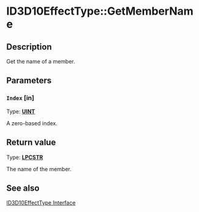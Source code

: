 # ID3D10EffectType::GetMemberName

## Description

Get the name of a member.

## Parameters

### `Index` [in]

Type: **[UINT](https://learn.microsoft.com/windows/desktop/WinProg/windows-data-types)**

A zero-based index.

## Return value

Type: **[LPCSTR](https://learn.microsoft.com/windows/desktop/WinProg/windows-data-types)**

The name of the member.

## See also

[ID3D10EffectType Interface](https://learn.microsoft.com/windows/desktop/api/d3d10effect/nn-d3d10effect-id3d10effecttype)